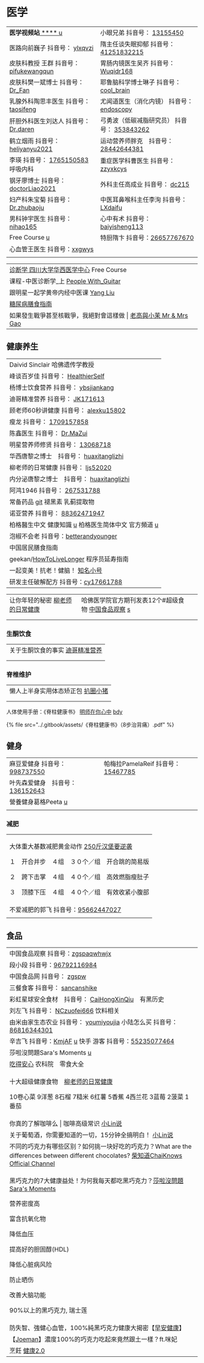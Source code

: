 # 医学

|                                                                                                                                           |                                                                                                                                                                                                                |
| ----------------------------------------------------------------------------------------------------------------------------------------- | -------------------------------------------------------------------------------------------------------------------------------------------------------------------------------------------------------------- |
| **医学视频站**[   ****   u](https://www.youtube.com/c/KFC%E4%B8%AD%E6%96%87%E7%89%88/playlists)                                                | 小眼兄弟 抖音号： [13155450](https://www.douyin.com/user/MS4wLjABAAAAH0wT1QiaaCMfGQrDg46rcQdznEzG26GXJXf1xA1JGgw?enter\_from=recommend\&enter\_method=video\_title\&from\_gid=7017641544337378574\&is\_full\_screen=0) |
| 医路向前巍子 抖音号： [ylxqvzi](https://www.douyin.com/user/MS4wLjABAAAArpWodT3Pj5GRZkmJREQ9oT3EBk5nbGsIu80t-J854EU)                                | 隋主任谈失眠抑郁 抖音号： [41251832215](https://www.douyin.com/user/MS4wLjABAAAALZ\_StlqRQCXwC9eydAaS1KA9cy3VK7LOQVLWiuvqOV9GwfNSSoMcRIRchaARzOq3)                                                                         |
| 皮肤科教授 王群 抖音号： [pifukewangqun](https://www.douyin.com/user/MS4wLjABAAAAu\_2lMbpzx8g4f3mVICcNR2TZD4ZmsLnEr79kk0U8t\_hRDifSDJuhEg2MhtRqqvqN) | 胃肠内镜医生吴齐  抖音号： [Wuqidr168](https://www.douyin.com/user/MS4wLjABAAAAoFQhasuA2k3t01iVAWVUxBSZ3rgwmDU9cTHZLah3bWYXNrbW4gydta6jO\_2pVDLX)                                                                          |
| 皮肤科樊一斌博士 抖音号： [Dr\_Fan](https://www.douyin.com/user/MS4wLjABAAAA6Ona-FSiXdy3uuJaqONmrtSJk06NG9mnWkAqGXr0Npw)                              | 耶鲁脑科学博士琳子 抖音号： [cool\_brain](https://www.douyin.com/user/MS4wLjABAAAATSHz4HqWcxEhJhhp-IOkUJoWmtvv6Y81sTwZ5L9heWpvFVPZOjFNgwsP42WY3GD4)                                                                         |
| 乳腺外科陶思丰医生 抖音号： [taosifeng](https://www.douyin.com/user/MS4wLjABAAAANkcYXX\_eoeMGZDoZZnSzn0YIPFf8Bwt2z22RYbqQWeI)                          | 尤闻道医生（消化内镜） 抖音号： [endoscopy](https://www.douyin.com/user/MS4wLjABAAAAno26x8XhvlQ05ZPXsXOmF7RzGGtB2NN8Jtf\_-8-fD90)                                                                                             |
| 肝胆外科医生刘达人  抖音号： [Dr.daren](https://www.douyin.com/user/MS4wLjABAAAA0v8x0IRw2V8V8g1Nkd798l6r\_5gbNiZrZ4E6DnWzaJw)                          | 弓勇波（低碳减脂研究员） 抖音号： [353843262](https://www.douyin.com/user/MS4wLjABAAAAmzcHJGJLr1AB4-1y4JPHdbLXJfkxfUcb4Pj0gqAhPTQ)                                                                                             |
| 鹤立烟雨 抖音号： [heliyanyu2021](https://www.douyin.com/user/MS4wLjABAAAAlqMWEIOHEw\_E8NtbojZsUS8t4Jr2omQ5cLOsULnAeR1e3BRg0ZkUaxlKAL8IBZZU)      | 运动营养师胖克　抖音号： [28442644381](https://www.douyin.com/user/MS4wLjABAAAAGrs-\_Uomn8m0zf8uTZoH4kjhb9xMPdZihMNBrCj7MR03mAT0siSrAcWxVepr1BhC)                                                                          |
| 李瑛 抖音号： [1765150583](https://www.douyin.com/user/MS4wLjABAAAAF5YRxatWMv5tMglPcTvSyWliYURpbHeudZ6uXJdle1k) 呼吸内科                            | 重症医学科曹医生 抖音号： [zzyxkcys](https://www.douyin.com/user/MS4wLjABAAAAuegN7OsvRBMeuusLFb0e49mQ8gZtCYjvBqjoB54a318)                                                                                                  |
| 钢牙廖博士 抖音号： [doctorLiao2021](https://www.douyin.com/user/MS4wLjABAAAAdluHyhRnW8hBkWe50YhxvaAwnLdrHcH1ZCvsmdt1vdY)                          | 外科主任高成业 抖音号： [dc215](https://www.douyin.com/user/MS4wLjABAAAALqeuz1\_8EPXaxfyvV7eK4G4lc4Aj\_yHUy\_ExwAqaEHo)                                                                                                   |
| 妇产科朱宝菊  抖音号： [Dr.zhubaoju](https://www.douyin.com/user/MS4wLjABAAAAJqa-y7VtGEbChbshaOo735vtnSYpmAqkvvA\_qSkRzu4)                          | 中医耳鼻喉科主任李洵 抖音号： [LXdaifu](https://www.douyin.com/user/MS4wLjABAAAA\_CR\_2MZMCIkidtmNGCUs2fxuMYw1s3\_WTmMVGrs4UyK4s6na-fgkM-nJU-icBUmt)                                                                         |
| 男科钟宇医生 抖音号： [nihao165](https://www.douyin.com/user/MS4wLjABAAAA2uxTlj-g1lRtzLL6-mzXMIX5W\_HNoSl6LYTwdG4vBvE)                              | 心中有术 抖音号： [baiyisheng113](https://www.douyin.com/user/MS4wLjABAAAAMqsBIZGfVFDWYE-Ll7MB7Dluw-2NczQA\_aChqPye0qbcMgyGbHjpyBtGL55tGJ-k)                                                                           |
| Free Course [u](https://www.youtube.com/c/FreeCourseBLGX/playlists)                                                                       | 特厨隋卞 抖音号：[26657767670](https://www.douyin.com/user/MS4wLjABAAAA\_QDH46iWrkrBCXTzGB2PCz2e0R6-6ZEA5b7xKEuOmtI)                                                                                                   |
| 心血管王医生 抖音号：[xxgwys](https://www.douyin.com/user/MS4wLjABAAAA7svG5EB1INLdkgi2zkMb0VJAeysaGXsYkXqlZ4QLNi8)                                  |                                                                                                                                                                                                                |
|                                                                                                                                           |                                                                                                                                                                                                                |

|                                                                                                             |
| ----------------------------------------------------------------------------------------------------------- |
| [诊断学 四川大学华西医学中心](https://www.youtube.com/playlist?list=PLgvxkXbWub7hnMdxF2Tw7bgSjKplBJ0Cu) Free Course      |
| 课程-中医诊断学\_上 [People With\_Guitar](https://www.youtube.com/playlist?list=PLtUG5I3iHx9xR-rrT344O85Jopbu5enzv) |
| 跟明星一起学黄帝内经中医课 [Yang Liu](https://www.youtube.com/playlist?list=PLhXu26RzZZTysMNu1slGIA6ib5NHa4bnk)          |
| [糖尿病膳食指南](https://zhuanlan.zhihu.com/p/58185851)                                                            |
| 如果發生戰爭甚至核戰爭，我絕對會這樣做 \| [老高與小茉 Mr & Mrs Gao](https://www.youtube.com/watch?v=nIVgberBC5Y)                    |

## 健康养生

|                                                                                                                                                                                                                                                                                                                                                                                           |
| ----------------------------------------------------------------------------------------------------------------------------------------------------------------------------------------------------------------------------------------------------------------------------------------------------------------------------------------------------------------------------------------- |
| Daivid Sinclair 哈佛遗传学教授                                                                                                                                                                                                                                                                                                                                                                   |
| 峰谈百岁佳 抖音号： [HealthierSelf](https://www.douyin.com/user/MS4wLjABAAAAhjdrxSpoXmAPLt0Dr-9UT\_IhLO9SDhp7YA8zK9GsH5ysm3bjwl1QxCRfEbNWLAYc?enter\_from=follow\&enter\_method=video\_title\&from\_gid=7015349603830631712\&is\_full\_screen=0)                                                                                                                                                   |
| 杨博士饮食营养 抖音号： [ybsjiankang](https://www.douyin.com/user/MS4wLjABAAAAFwP4ObHPz3u-MU9hQ8NOFav0tBdhMt6HiBgGtEsTqVZymHqN4aZl\_syHED4zbrch?author\_id=3557665568731563\&enter\_from=video\_detail\&enter\_method=video\_title\&from\_gid=7001584053396786446\&group\_id=7001584053396786446\&log\_pb=%7B%22impr\_id%22%3A%22202110090717250102111931473211EFD6%22%7D)                           |
| 迪哥精准营养 抖音号： [JK171613](https://www.douyin.com/user/MS4wLjABAAAAzYyL2L8pqPH\_VPqCZvUe1bt8AcbhGVChxzl7P1V-SCQ?author\_id=729706256148829\&enter\_from=video\_detail\&enter\_method=video\_title\&from\_gid=7002203347591662889\&group\_id=7002203347591662889\&log\_pb=%7B%22impr\_id%22%3A%22202110091502560102120702193704C26F%22%7D)                                                     |
| 顾老师60秒讲健康 抖音号： [alexku15802](https://www.douyin.com/user/MS4wLjABAAAATGpTlhv0MrUnw0aYHsNumKoneT41-QwHmnTWNulcM3EZBqkoNBQtRe\_fhl07xw-n?author\_id=2066705320256447\&enter\_from=video\_detail\&enter\_method=video\_title\&from\_gid=6988709415763397919\&group\_id=6988709415763397919\&log\_pb=%7B%22impr\_id%22%3A%22021633780599787fdbd400a040000000a704f6b00000028c64f95%22%7D)      |
| 瘦龙 抖音号： [1709157858](https://www.douyin.com/user/MS4wLjABAAAAMj9QiQFYZjn70ZYI9q2bmkXpIwD0GRk9rvg8T3oTe8U?enter\_method=search\_result\&extra\_params=%7B%22search\_id%22%3A%22202110091503480102121491002004871B%22%2C%22search\_result\_id%22%3A%22103606589327%22%2C%22search\_keyword%22%3A%22%E7%98%A6%E9%BE%99%22%2C%22search\_type%22%3A%22video%22%7D\&enter\_from=search\_result) |
| 陈鑫医生 抖音号： [Dr.MaZui](https://www.douyin.com/user/MS4wLjABAAAAN8GmJKS78TEJ28iy8UQfFvJXzwnElcNtvrnHoZJAW-w?author\_id=61224840863127\&enter\_from=video\_detail\&enter\_method=video\_title\&from\_gid=6905670461485616392\&group\_id=6905670461485616392\&log\_pb=%7B%22impr\_id%22%3A%22021633809407731fdbddc0200ff2f010a9e401c00000052452682%22%7D)                                      |
| 明星营养师修贤 抖音号： [13068718](https://www.douyin.com/user/MS4wLjABAAAAsnq9PTUCmBLXVLLXR2BD-YaANv\_gPaEsuT\_0k1UCWII?author\_id=69892264935\&enter\_from=recommend\&enter\_method=comment\&from\_gid=7010603847156698383\&group\_id=7010603847156698383\&log\_pb=%7B%22impr\_id%22%3A%2220211012204040010150170100270D1EE4%22%7D)                                                                |
| 华西唐黎之博士　抖音号： [huaxitanglizhi](https://www.douyin.com/user/MS4wLjABAAAAy6Hctl7QTwdl76jZdDtWaOrV0CkuhT3-eNVCNBSf99c)                                                                                                                                                                                                                                                                        |
| 柳老师的日常健康 抖音号： [ljs52020](https://www.douyin.com/user/MS4wLjABAAAA1z6NzkcCc08On-aS5VY-kmeCWuoVsdC-AQn-fSHrtPHBMTOLfyYLLxWlqdDiYnoq)                                                                                                                                                                                                                                                        |
| 内分泌唐黎之博士　抖音号： [huaxitanglizhi](https://www.douyin.com/user/MS4wLjABAAAAy6Hctl7QTwdl76jZdDtWaOrV0CkuhT3-eNVCNBSf99c)                                                                                                                                                                                                                                                                       |
| 阿鸿1946 抖音号： [267531788](https://www.douyin.com/user/MS4wLjABAAAAy2aYycH7pOVYN6oHTgWqwAoHaVyjMpXGAesOOx5wQLs)                                                                                                                                                                                                                                                                              |
| 常备药品 [git](https://github.com/imhuay/studies/blob/master/wiki/%E5%B8%B8%E5%A4%87%E8%8D%AF%E5%93%81.md) 褪黑素 乳蓟提取物                                                                                                                                                                                                                                                                          |
| 诺亚营养 抖音号： [88362471947](https://www.douyin.com/user/MS4wLjABAAAA4hKc2yyaDQ68smGJ1BgiajheY1judUQPQ0oftQlEE1Sb8F2swRg8TC2-FIHOOz14)                                                                                                                                                                                                                                                         |
| 柏格醫生中文 健康知識 [u](https://www.youtube.com/c/%E6%9F%8F%E6%A0%BC%E9%86%AB%E7%94%9F%E4%B8%AD%E6%96%87%E5%81%A5%E5%BA%B7%E7%9F%A5%E8%AD%98)   柏格医生简体中文 官方頻道 [u](https://www.youtube.com/channel/UCYSItFshvgtcr-Os2-bhDRQ)                                                                                                                                                                       |
| 泡椒不会老 抖音号：[betterandyounger](https://www.douyin.com/user/MS4wLjABAAAABzVG89U5XWxgmsGU\_IAwjFppO8GQu\_fP6f2jQkp\_oDo)                                                                                                                                                                                                                                                                      |
| 中国居民膳食指南                                                                                                                                                                                                                                                                                                                                                                                  |
| geekan/[HowToLiveLonger](https://github.com/geekan/HowToLiveLonger)   程序员延寿指南                                                                                                                                                                                                                                                                                                             |
| 一起变美！抗老！健脑！ [知名小号](https://www.douyin.com/video/7141383702478605579)                                                                                                                                                                                                                                                                                                                      |
| 研发主任破解配方 抖音号：[cy17661788](https://www.douyin.com/user/MS4wLjABAAAAuY4ge9Ncwxm94yMnvAueaz\_mAgAJBtzDwpDQdzrJQ5kgoxw\_tww9Naqf2t8ARO\_5)                                                                                                                                                                                                                                                    |

|                                                                      |                                                                                                                                                                       |   |
| -------------------------------------------------------------------- | --------------------------------------------------------------------------------------------------------------------------------------------------------------------- | - |
| 让你年轻的秘密 [柳老师的日常健康](https://www.douyin.com/video/7152091492687875332) | 哈佛医学院官方期刊发表12个#超级食物 [中国食品观察](https://www.douyin.com/video/7155774635043245325) [s](https://www.health.harvard.edu/staying-healthy/12-superfoods-you-should-be-eating) |   |
|                                                                      |                                                                                                                                                                       |   |
|                                                                      |                                                                                                                                                                       |   |

### 生酮饮食

|                                                                      |
| -------------------------------------------------------------------- |
| 关于生酮饮食的事实 [迪哥精准营养](https://www.douyin.com/video/6999609968659811592) |
|                                                                      |
|                                                                      |

### 脊椎维护

|                                                                       |
| --------------------------------------------------------------------- |
| 懒人上半身实用体态矫正包 [扒圈小猪](https://www.douyin.com/video/7028483831397125379) |
|                                                                       |
|                                                                       |

人体使用手册：《脊柱健康书》 [明师在你心中](https://www.youtube.com/watch?v=UDk-9xj-glU) [bdy](https://pan.baidu.com/s/1SZIa\_eeFFQ05W0XO8vm4wA)

{% file src="../.gitbook/assets/《脊柱健康书》（8步治背痛）.pdf" %}

## 健身

|                                                                                                                                                                                                                                                                                                                         |                                                                                                                   |
| ----------------------------------------------------------------------------------------------------------------------------------------------------------------------------------------------------------------------------------------------------------------------------------------------------------------------- | ----------------------------------------------------------------------------------------------------------------- |
| 麻豆爱健身 抖音号： [998737550](https://www.douyin.com/user/MS4wLjABAAAA6gfCHC-BYKEX9F1v9FkHz60KIRNY62fbdKw0d1Qrwow?author\_id=69892264935\&enter\_from=recommend\&enter\_method=comment\&from\_gid=7010603847156698383\&group\_id=7010603847156698383\&log\_pb=%7B%22impr\_id%22%3A%2220211012204040010150170100270D1EE4%22%7D) | 帕梅拉PamelaReif 抖音号：[15467785](https://www.douyin.com/user/MS4wLjABAAAA7JLzlrIRTwwYrwyTRHh0AvFGEcsfbNXt7jsSboxSZiI) |
| 叶先森爱健身　抖音号： [136152643](https://www.douyin.com/user/MS4wLjABAAAAoyCyabzUC8AVte9h5PpVYX9IXyaIdJ3YYzzjcN7n4D4)                                                                                                                                                                                                            |                                                                                                                   |
| 營養健身葛格Peeta [u](https://www.youtube.com/channel/UCSSjn1X6yMBC3AyJ2azeG7A)                                                                                                                                                                                                                                               |                                                                                                                   |
|                                                                                                                                                                                                                                                                                                                         |                                                                                                                   |

### 减肥

|                                                                                                                                                                                         |
| --------------------------------------------------------------------------------------------------------------------------------------------------------------------------------------- |
| <p>大体重大基数减肥黄金动作  <a href="https://www.douyin.com/video/7024326189460327688">250斤汉堡要逆袭</a></p><p>１　开合并步　４组　３０个／组　开合跳的简易版</p><p>２　跨下击掌　４组　４０个／组　高效燃脂瘦肚子</p><p>３　顶膝下压　４组　４０个／组　有效收紧小腹部</p> |
| 不爱减肥的郭飞 抖音号：[95662447027](https://www.douyin.com/user/MS4wLjABAAAAPFsyld-\_Kq1YRCMaUsK3U4prCBNaDavUKoT7GBQv2jkQ-eKAPV84LBWYrDILaa\_B)                                                   |
|                                                                                                                                                                                         |

## 食品

|                                                                                                                                                                                                                                                                                               |
| --------------------------------------------------------------------------------------------------------------------------------------------------------------------------------------------------------------------------------------------------------------------------------------------- |
| 中国食品观察 抖音号：[zgspaqwhwjx](https://www.douyin.com/user/MS4wLjABAAAAO6uwngP3NLcdlmvXLMr1JDkujhXw9UQG1iM-03J0qJHcf3YC7\_9xwXTBCTz0yUA5)                                                                                                                                                           |
| 段小段 抖音号：[96792116984](https://www.douyin.com/user/MS4wLjABAAAAStLWq\_tfraR4qw9A3nlsP4KrBm5IL0AMKwYn\_btKHaEw\_3nybmXv3LWDBerecftn)                                                                                                                                                            |
| 中国食品网 抖音号： [zgspw](https://www.douyin.com/user/MS4wLjABAAAAcSVtOFeHUcAcHqRdc5th6y97i5C4ON1nb9RYn46JCbqxCGaEQCpAHWbc4YiFqc2P)                                                                                                                                                                  |
| 三餐食客 抖音号： [sancanshike](https://www.douyin.com/user/MS4wLjABAAAAySbUQiQ1eOqTB-c2hIyJeE7GY-7xQcosE3Qu508uMyK3-qsphggKLuVX2SN0SsaW)                                                                                                                                                             |
| 彩虹星球安全食材　抖音号： [CaiHongXinQiu](https://www.douyin.com/user/MS4wLjABAAAA6o-kxl5M7JsjITv7a-kx6l8ede-okx\_ZtIwpSS1RMISE9EKAYoCHERaO9GuUwOjA)　有黑历史                                                                                                                                                 |
| 刘左飞 抖音号： [NCzuofei666](https://www.douyin.com/user/MS4wLjABAAAAcZpV\_XHGPjt\_OVXwdx6mGiD98GKWVFFgcsP\_lV0-eXE)  饮料相关                                                                                                                                                                          |
| 由米由家生态农业 抖音号： [youmiyoujia](https://www.douyin.com/user/MS4wLjABAAAAbnC\_m6I-lJNhHxkpI6moPVOUHNI13FyCa4lZoy8-Hpx88Qgp1ey5j6FRmcvRbUoU)   小陆怎么买 抖音号：[86816344301](https://www.douyin.com/user/MS4wLjABAAAAo7lh31c5aqYq0UbhF4jCce14iSlpXKQD9gl3Kor-4wF\_F8hzfrb\_EjQqonkMgk5E)                  |
| 辛吉飞 抖音号：[KmjAF](https://www.douyin.com/user/MS4wLjABAAAAEJQhsV2XehwvEi62fy1JEqMiFQ3P6lMXbaSyZc-rUYA)   [u](https://www.youtube.com/channel/UCvlpgR0qpnkRaV\_emajnUxQ/videos)  快手   游客 抖音号：[55235077464](https://www.douyin.com/user/MS4wLjABAAAAtDEAB\_4s1NPAzh40StkJW0hmXRHwMGPGalpHhdoP5zc) |
| 莎啦沒問題Sara's Moments [u](https://www.youtube.com/channel/UCytM06C\_eAilnTLRdMDwf7Q)                                                                                                                                                                                                            |
| [吃得安心](https://www.douyin.com/video/7034773666026081568) 农科院　零食大全                                                                                                                                                                                                                             |
| <p>十大超级健康食物　<a href="https://www.douyin.com/video/7034825604071558411">柳老师的日常健康</a></p><p>10卷心菜 9洋葱 8石榴 7糙米 6红薯 5香蕉 4西兰花 3蓝莓 2菠菜 1番茄</p>                                                                                                                                                      |
| 你真的了解咖啡么 \| 咖啡高级常识 [小Lin说](https://www.youtube.com/watch?v=motxyzLrf4Y)                                                                                                                                                                                                                       |
| 关于葡萄酒，你需要知道的一切，15分钟全搞明白！ [小Lin说](https://www.youtube.com/watch?v=2lkk0\_aZrVQ)                                                                                                                                                                                                                |
| 不同的巧克力有哪些区别？如何挑一块好吃的巧克力？What are the differences between different chocolates? [柴知道ChaiKnows Official Channel](https://www.youtube.com/watch?v=NDmvwD9yzpc)                                                                                                                                   |
| <p>黑巧克力的7大健康益处！为何我每天都吃黑巧克力？<a href="https://www.youtube.com/watch?v=MLvXivpgpHg">莎啦沒問題Sara's Moments</a></p><p>营养密度高</p><p>富含抗氧化物</p><p>降低血压</p><p>提高好的胆固醇(HDL)</p><p>降低心脏病风险</p><p>防止晒伤</p><p>改善大脑功能</p><p>90%以上的黑巧克力, 瑞士莲</p>                                                               |
| 防失智、強健心血管，100%純黑巧克力健康大揭密【[早安健康](https://www.youtube.com/watch?v=g5ihom7YHzA)】                                                                                                                                                                                                                 |
| 【[Joeman](https://www.youtube.com/watch?v=ihpfkmtqulU)】濃度100%的巧克力吃起來竟然跟土一樣？ft.咪妃                                                                                                                                                                                                              |
| 烹飪 [健康2.0](https://www.youtube.com/playlist?list=PL2-vrSQ4vcNiJu0SzIYvvXlyJfQ\_QAutV)                                                                                                                                                                                                         |
